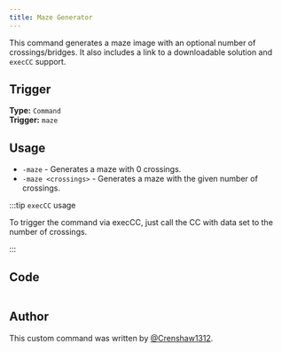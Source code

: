 ```yaml
---
title: Maze Generator
---
```


This command generates a maze image with an optional number of crossings/bridges. It also includes a link to a downloadable solution and `execCC` support.

## Trigger

**Type:** `Command`<br />
**Trigger:** `maze`

## Usage

- `-maze` - Generates a maze with 0 crossings.
- `-maze <crossings>` - Generates a maze with the given number of crossings.

:::tip `execCC` usage

To trigger the command via execCC, just call the CC with data set to the number of crossings.

:::

## Code

```gotmpl file=../../../src/fun/maze.go.tmpl

```

## Author

This custom command was written by [@Crenshaw1312](https://github.com/Crenshaw1312).
